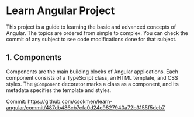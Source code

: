 # Learn Angular Project

This project is a guide to learning the basic and advanced concepts of Angular. The topics are ordered from simple to complex. You can check the commit of any subject to see code modifications done for that subject.

## 1. Components

Components are the main building blocks of Angular applications. Each component consists of a TypeScript class, an HTML template, and CSS styles. The `@Component` decorator marks a class as a component, and its metadata specifies the template and styles.

Commit: https://github.com/csokmen/learn-angular/commit/487db486cb7cfa0d24c9827940a72b3155f5deb7
